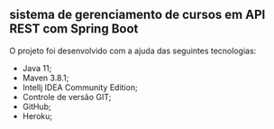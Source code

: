 ## sistema de gerenciamento de cursos em API REST com Spring Boot

<!--
Acesse os registros em:

* http://dioassign-02.herokuapp.com/api/v1/courses

(usando curl) Adicione um registro com:

```shell script
$ curl -X POST -H "Content-Type: application/json" -d '{ "name":"Spring Boot Advanced", "imgUrl":"xxx", "price":"15.50", "uploadDate":"23-03-1986", "code":"XXL-47P", "duration":"6", "rating":"5", "description":"Um curso muito bacana, que vai te ensinar um bocado de coisa bacana" }' localhost:8080/api/v1/courses/ 
```
-->
O projeto foi desenvolvido com a ajuda das seguintes tecnologias:

* Java 11;
* Maven 3.8.1;
* Intellj IDEA Community Edition;
* Controle de versão GIT;
* GitHub;
* Heroku;
